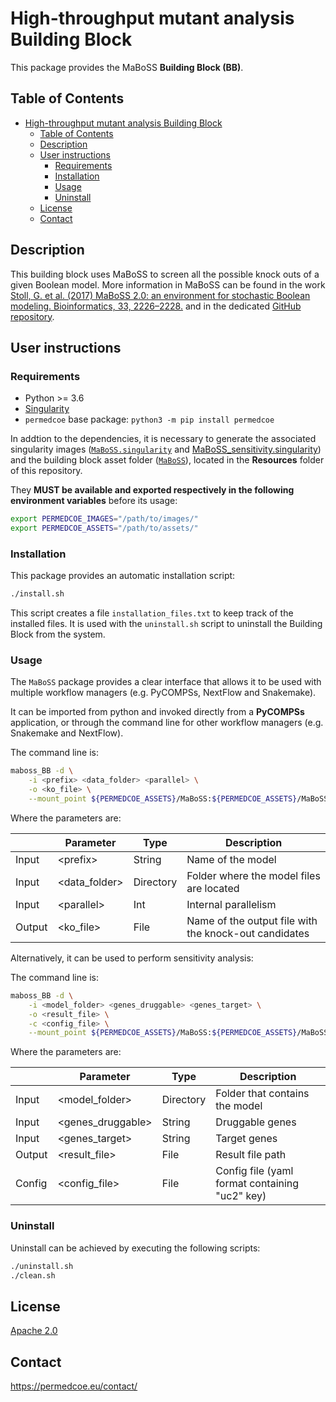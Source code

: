 # High-throughput mutant analysis Building Block

This package provides the MaBoSS **Building Block (BB)**.

## Table of Contents

- [High-throughput mutant analysis Building Block](#high-throughput-mutant-analysis-building-block)
  - [Table of Contents](#table-of-contents)
  - [Description](#description)
  - [User instructions](#user-instructions)
    - [Requirements](#requirements)
    - [Installation](#installation)
    - [Usage](#usage)
    - [Uninstall](#uninstall)
  - [License](#license)
  - [Contact](#contact)

## Description

This building block uses MaBoSS to screen all the possible knock outs of a given Boolean model.
More information in MaBoSS can be found in the work [Stoll, G. et al. (2017) MaBoSS 2.0: an environment for stochastic Boolean modeling. Bioinformatics, 33, 2226–2228.](https://academic.oup.com/bioinformatics/article-lookup/doi/10.1093/bioinformatics/btx123) and in the dedicated [GitHub repository](https://github.com/maboss-bkmc/MaBoSS-env-2.0).

## User instructions

### Requirements

- Python >= 3.6
- [Singularity](https://singularity.lbl.gov/docs-installation)
- `permedcoe` base package: `python3 -m pip install permedcoe`

In addtion to the dependencies, it is necessary to generate the associated
singularity images ([`MaBoSS.singularity`](../Resources/images/MaBoSS.singularity) and [MaBoSS_sensitivity.singularity](../Resources/images/MaBoSS_sensitivity.singularity))
and the building block asset folder ([`MaBoSS`](../Resources/assets/MaBoSS)),
located in the **Resources** folder of this repository.

They **MUST be available and exported respectively in the following environment variables**
before its usage:

```bash
export PERMEDCOE_IMAGES="/path/to/images/"
export PERMEDCOE_ASSETS="/path/to/assets/"
```

### Installation

This package provides an automatic installation script:

```bash
./install.sh
```

This script creates a file `installation_files.txt` to keep track of the
installed files.
It is used with the `uninstall.sh` script to uninstall the Building Block
from the system.

### Usage

The `MaBoSS` package provides a clear interface that allows
it to be used with multiple workflow managers (e.g. PyCOMPSs, NextFlow and
Snakemake).

It can be imported from python and invoked directly from a **PyCOMPSs**
application, or through the command line for other workflow managers
(e.g. Snakemake and NextFlow).

The command line is:

```bash
maboss_BB -d \
    -i <prefix> <data_folder> <parallel> \
    -o <ko_file> \
    --mount_point ${PERMEDCOE_ASSETS}/MaBoSS:${PERMEDCOE_ASSETS}/MaBoSS
```

Where the parameters are:

|        | Parameter          | Type      | Description                                             |
|--------|--------------------|-----------|---------------------------------------------------------|
| Input  | \<prefix>          | String    | Name of the model                                       |
| Input  | \<data_folder>     | Directory | Folder where the model files are located                |
| Input  | \<parallel>        | Int       | Internal parallelism                                    |
| Output | \<ko_file>         | File      | Name of the output file with the knock-out candidates   |

Alternatively, it can be used to perform sensitivity analysis:

The command line is:

```bash
maboss_BB -d \
    -i <model_folder> <genes_druggable> <genes_target> \
    -o <result_file> \
    -c <config_file> \
    --mount_point ${PERMEDCOE_ASSETS}/MaBoSS:${PERMEDCOE_ASSETS}/MaBoSS
```

Where the parameters are:

|        | Parameter          | Type      | Description                                             |
|--------|--------------------|-----------|---------------------------------------------------------|
| Input  | \<model_folder>    | Directory | Folder that contains the model                          |
| Input  | \<genes_druggable> | String    | Druggable genes                                         |
| Input  | \<genes_target>    | String    | Target genes                                            |
| Output | \<result_file>     | File      | Result file path                                        |
| Config | \<config_file>     | File      | Config file (yaml format containing "uc2" key)          |

### Uninstall

Uninstall can be achieved by executing the following scripts:

```bash
./uninstall.sh
./clean.sh
```

## License

[Apache 2.0](https://www.apache.org/licenses/LICENSE-2.0)

## Contact

<https://permedcoe.eu/contact/>
